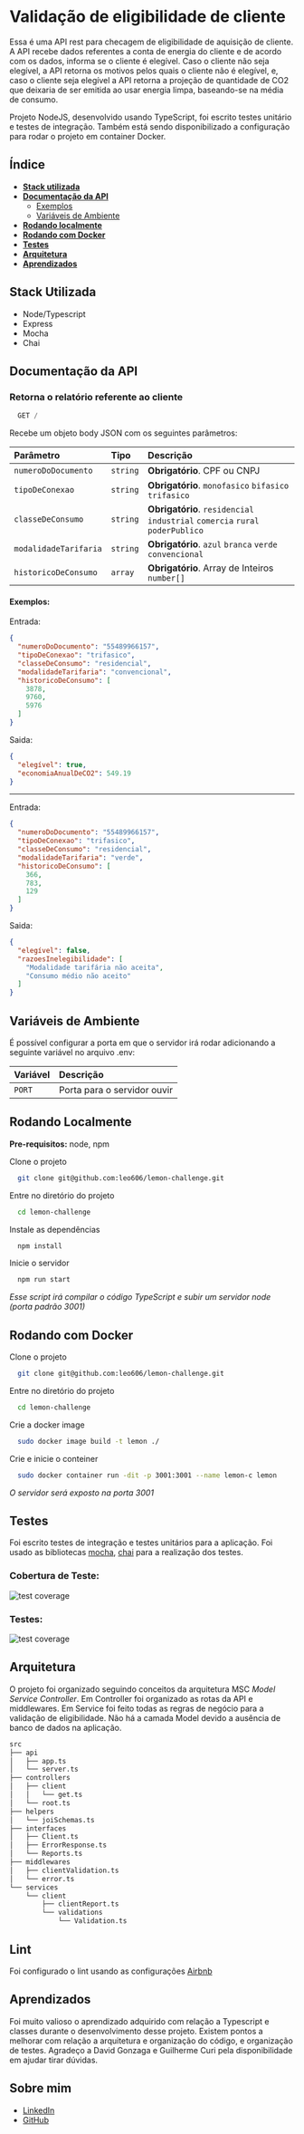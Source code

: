 # Validação de eligibilidade de cliente

Essa é uma API rest para checagem de eligibilidade de aquisição de cliente. A API recebe dados referentes a conta de energia do cliente e de acordo com os dados, informa se o cliente é elegível. Caso o cliente não seja elegível, a API retorna os motivos pelos quais o cliente não é elegível, e, caso o cliente seja elegível a API retorna a projeção de quantidade de CO2 que deixaria de ser emitida ao usar energia limpa, baseando-se na média de consumo.

Projeto NodeJS, desenvolvido usando TypeScript, foi escrito testes unitário e testes de integração. Também está sendo disponibilizado a configuração para rodar o projeto em container Docker.

## Índice

- [**Stack utilizada**](#stack-utilizada)
- [**Documentação da API**](#documentação-da-api)
  - [Exemplos](#exemplos)
  - [Variáveis de Ambiente](#variáveis-de-ambiente)
- [**Rodando localmente**](#rodando-localmente)
- [**Rodando com Docker**](#rodando-com-docker)
- [**Testes**](#testes)
- [**Arquitetura**](#arquitetura)
- [**Aprendizados**](#aprendizados)


## Stack Utilizada

  - Node/Typescript
  - Express
  - Mocha
  - Chai

## Documentação da API

### Retorna o relatório referente ao cliente

```javascript
  GET /
```

Recebe um objeto body JSON com os seguintes parâmetros:

| Parâmetro   | Tipo       | Descrição                           |
| :---------- | :--------- | :---------------------------------- |
| `numeroDoDocumento` | `string` | **Obrigatório**. CPF ou CNPJ |
| `tipoDeConexao` | `string` | **Obrigatório**. `monofasico` `bifasico` `trifasico` |
| `classeDeConsumo` | `string` | **Obrigatório**. `residencial` `industrial` `comercia` `rural` `poderPublico` |
| `modalidadeTarifaria` | `string` | **Obrigatório**. `azul` `branca` `verde` `convencional` |
| `historicoDeConsumo` | `array` | **Obrigatório**. Array de Inteiros `number[]` |

#### Exemplos:

Entrada:
```json
{
  "numeroDoDocumento": "55489966157",
  "tipoDeConexao": "trifasico",
  "classeDeConsumo": "residencial",
  "modalidadeTarifaria": "convencional",
  "historicoDeConsumo": [
    3878,
    9760,
    5976
  ]
}
```

Saida:
```json
{
  "elegível": true,
  "economiaAnualDeCO2": 549.19
}
```

---

Entrada:
```json
{
  "numeroDoDocumento": "55489966157",
  "tipoDeConexao": "trifasico",
  "classeDeConsumo": "residencial",
  "modalidadeTarifaria": "verde",
  "historicoDeConsumo": [
    366,
    783,
    129
  ]
}
```

Saida:
```json
{
  "elegível": false,
  "razoesInelegibilidade": [
    "Modalidade tarifária não aceita",
    "Consumo médio não aceito"
  ]
}
```

## Variáveis de Ambiente

É possível configurar a porta em que o servidor irá rodar adicionando a seguinte variável no arquivo .env:

| Variável   | Descrição  |
| :---------- | :--------- |
| `PORT`      | Porta para o servidor ouvir |

## Rodando Localmente

**Pre-requisitos:** node, npm

Clone o projeto

```bash
  git clone git@github.com:leo606/lemon-challenge.git
```

Entre no diretório do projeto

```bash
  cd lemon-challenge
```

Instale as dependências

```bash
  npm install
```

Inicie o servidor

```bash
  npm run start
```
_Esse script irá compilar o código TypeScript e subir um servidor node (porta padrão 3001)_

## Rodando com Docker

Clone o projeto

```bash
  git clone git@github.com:leo606/lemon-challenge.git
```

Entre no diretório do projeto

```bash
  cd lemon-challenge
```

Crie a docker image

```bash
  sudo docker image build -t lemon ./
```

Crie e inicie o conteiner

```bash
  sudo docker container run -dit -p 3001:3001 --name lemon-c lemon
```
_O servidor será exposto na porta 3001_

## Testes

Foi escrito testes de integração e testes unitários para a aplicação. Foi usado as bibliotecas [mocha](https://mochajs.org), [chai](https://www.chaijs.com) para a realização dos testes.

### Cobertura de Teste:

![test coverage](images/test_coverage.png)

### Testes:

![test coverage](images/tests_list.png)

## Arquitetura

O projeto foi organizado seguindo conceitos da arquitetura MSC _Model Service Controller_. Em Controller foi organizado as rotas da API e middlewares. Em Service foi feito todas as regras de negócio para a validação de eligibilidade. Não há a camada Model devido a ausência de banco de dados na aplicação.

```bash
src
├── api
│   ├── app.ts
│   └── server.ts
├── controllers
│   ├── client
│   │   └── get.ts
│   └── root.ts
├── helpers
│   └── joiSchemas.ts
├── interfaces
│   ├── Client.ts
│   ├── ErrorResponse.ts
│   └── Reports.ts
├── middlewares
│   ├── clientValidation.ts
│   └── error.ts
└── services
    └── client
        ├── clientReport.ts
        └── validations
            └── Validation.ts
```

## Lint
Foi configurado o lint usando as configurações [Airbnb](https://www.npmjs.com/package/eslint-config-airbnb)

## Aprendizados

Foi muito valioso o aprendizado adquirido com relação a Typescript e classes durante o desenvolvimento desse projeto. Existem pontos a melhorar com relação a arquitetura e organização do código, e organização de testes. Agradeço a David Gonzaga e Guilherme Curi pela disponibilidade em ajudar tirar dúvidas.

## Sobre mim

- [LinkedIn](https://www.linkedin.com/in/leonardolmf/)
- [GitHub](https://github.com/leo606)
